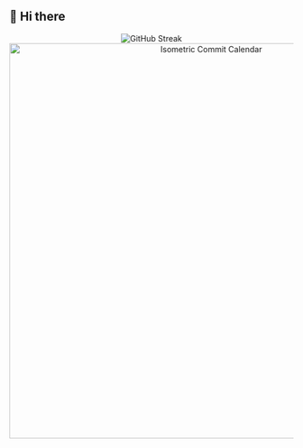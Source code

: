 ## 👋 Hi there

<div align="center">

<!-- GitHub Streak -->
<img src="https://streak-stats.demolab.com?user=Festralus&theme=vue-dark&border_radius=5" alt="GitHub Streak"/>

<br>
<!-- Commit Calendar -->
<img src="./metrics.plugin.isocalendar.svg" alt="Isometric Commit Calendar" width="700"/>

</div>
